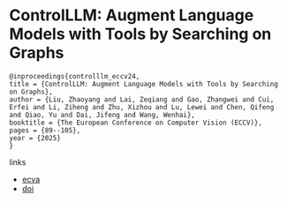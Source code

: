 # ControlLLM: Augment Language Models with Tools by Searching on Graphs

```
@inproceedings{controlllm_eccv24,
title = {ControlLLM: Augment Language Models with Tools by Searching on Graphs},
author = {Liu, Zhaoyang and Lai, Zeqiang and Gao, Zhangwei and Cui, Erfei and Li, Ziheng and Zhu, Xizhou and Lu, Lewei and Chen, Qifeng and Qiao, Yu and Dai, Jifeng and Wang, Wenhai},
booktitle = {The European Conference on Computer Vision (ECCV)},
pages = {89--105},
year = {2025}
}
```

links
- [ecva](https://www.ecva.net/papers/eccv_2024/papers_ECCV/html/1838_ECCV_2024_paper.php)
- [doi](https://link.springer.com/chapter/10.1007/978-3-031-73254-6_6)
